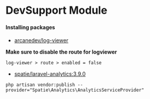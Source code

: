 # DevSupport Module

#### Installing packages

- [arcanedev/log-viewer](https://github.com/ARCANEDEV/LogViewer)

**Make sure to disable the route for logviewer**

`log-viewer > route > enabled = false`

- [spatie/laravel-analytics:3.9.0](https://github.com/spatie/laravel-analytics/tree/3.9.0)

`php artisan vendor:publish --provider="Spatie\Analytics\AnalyticsServiceProvider"`
